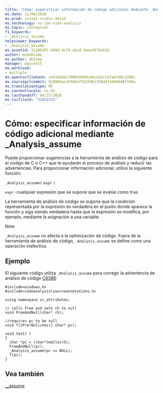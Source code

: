 ```yaml
---
title: 'Cómo: especificar información de código adicional mediante _Analysis_assume'
ms.date: 11/04/2016
ms.prod: visual-studio-dev15
ms.technology: vs-ide-code-analysis
ms.topic: conceptual
f1_keywords:
- _Analysis_assume
helpviewer_keywords:
- _Analysis_assume
ms.assetid: 51205d97-4084-4cf4-a5ed-3eeaf67deb1b
author: mikeblome
ms.author: mblome
manager: wpickett
ms.workload:
- multiple
ms.openlocfilehash: ce8102bbc790019490c4dc2a2ccbfab7d8c33981
ms.sourcegitcommit: 928885ace538bef5b25961358d4f166d648f196a
ms.translationtype: MT
ms.contentlocale: es-ES
ms.lasthandoff: 04/27/2018
ms.locfileid: "32031532"
---
```

# <a name="how-to-specify-additional-code-information-by-using-analysisassume"></a>Cómo: especificar información de código adicional mediante _Analysis_assume
Puede proporcionar sugerencias a la herramienta de análisis de código para el código de C o C++ que le ayudarán el proceso de análisis y reducir las advertencias. Para proporcionar información adicional, utilice la siguiente función:

 `_Analysis_assume(`  `expr`  `)`

 `expr` -cualquier expresión que se supone que se evalúe como true.

 La herramienta de análisis de código se supone que la condición representada por la expresión es verdadera en el punto donde aparece la función y siga siendo verdadera hasta que la expresión se modifica, por ejemplo, mediante la asignación a una variable.

> [!NOTE]
>  `_Analysis_assume` no afecta a la optimización de código. Fuera de la herramienta de análisis de código, `_Analysis_assume` se define como una operación inefectiva.

## <a name="example"></a>Ejemplo
 El siguiente código utiliza `_Analysis_assume` para corregir la advertencia de análisis de código [C6388](../code-quality/c6388.md):

```
#include<windows.h>
#include<codeanalysis\sourceannotations.h>

using namespace vc_attributes;

// calls free and sets ch to null
void FreeAndNull(char* ch);

//requires pc to be null
void f([Pre(Null=Yes)] char* pc);

void test( )
{
  char *pc = (char*)malloc(5);
  FreeAndNull(pc);
  _Analysis_assume(pc == NULL);
  f(pc);
}
```

## <a name="see-also"></a>Vea también
 [__assume](/cpp/intrinsics/assume)